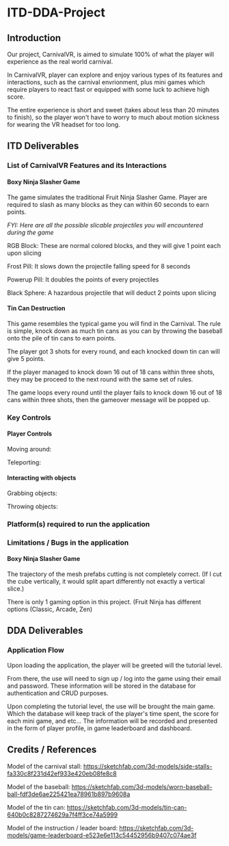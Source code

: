 # ITD-DDA-Project
## Introduction
Our project, CarnivalVR, is aimed to simulate 100% of what the player will experience as the real world carnival.

In CarnivalVR, player can explore and enjoy various types of its features and interactions, such as the carnival envrionment, plus mini games which require
players to react fast or equipped with some luck to achieve high score.

The entire experience is short and sweet (takes about less than 20 minutes to finish), so the player won't have to worry to much about motion sickness for
wearing the VR headset for too long.

## ITD Deliverables
### List of CarnivalVR Features and its Interactions
#### Boxy Ninja Slasher Game
The game simulates the traditional Fruit Ninja Slasher Game. Player are required to slash as many blocks as they can within 60 seconds to earn points.

*FYI: Here are all the possible slicable projectiles you will encountered during the game*

RGB Block: These are normal colored blocks, and they will give 1 point each upon slicing 

Frost Pill: It slows down the projectile falling speed for 8 seconds

Powerup Pill: It doubles the points of every projectiles

Black Sphere: A hazardous projectile that will deduct 2 points upon slicing

#### Tin Can Destruction
This game resembles the typical game you will find in the Carnival. The rule is simple, knock down as much tin cans as you can by throwing the baseball
onto the pile of tin cans to earn points.

The player got 3 shots for every round, and each knocked down tin can will give 5 points.

If the player managed to knock down 16 out of 18 cans within three shots, they may be proceed to the next round with the same set of rules.

The game loops every round until the player fails to knock down 16 out of 18 cans within three shots, then the gameover message will be popped up.

### Key Controls
#### Player Controls
Moving around: 

Teleporting:

#### Interacting with objects
Grabbing objects:

Throwing objects:


### Platform(s) required to run the application

### Limitations / Bugs in the application
#### Boxy Ninja Slasher Game
The trajectory of the mesh prefabs cutting is not completely correct.
(If I cut the cube vertically, it would split apart differently not exactly a vertical slice.)

There is only 1 gaming option in this project.
(Fruit Ninja has different options (Classic, Arcade, Zen)



## DDA Deliverables
### Application Flow
Upon loading the application, the player will be greeted will the tutorial level.

From there, the use will need to sign up / log into the game using their email and password. These information will be stored in the database for 
authentication and CRUD purposes.

Upon completing the tutorial level, the use will be brought the main game. Which the database will keep track of the player's time spent, the score
for each mini game, and etc... The information will be recorded and presented in the form of player profile, in game leaderboard and dashboard.

## Credits / References

Model of the carnival stall: https://sketchfab.com/3d-models/side-stalls-fa330c8f231d42ef933e420eb08fe8c8

Model of the baseball: https://sketchfab.com/3d-models/worn-baseball-ball-fdf3de6ae225421ea78961b897b9608a

Model of the tin can: https://sketchfab.com/3d-models/tin-can-640b0c8287274629a7f4ff3ce74a5999

Model of the instruction / leader board: https://sketchfab.com/3d-models/game-leaderboard-e523e6e113c54452956b9407c074ae3f





